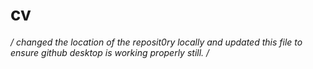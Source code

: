 # cv
*/
changed the location of the reposit0ry locally and updated this file to ensure
github desktop is working properly still.
/*
